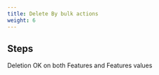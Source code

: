 ```yaml
---
title: Delete By bulk actions
weight: 6
---
```

## Steps

Deletion OK on both Features and Features values

